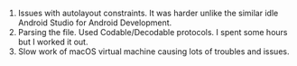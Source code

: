 1. Issues with autolayout constraints. It was harder unlike the similar idle Android Studio for Android Development.
2. Parsing the file. Used Codable/Decodable protocols. I spent some hours but I worked it out.
3. Slow work of macOS virtual machine causing lots of troubles and issues.
